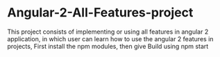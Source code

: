 # Angular-2-All-Features-project
This project consists of implementing or using all features in angular 2 application, in which user can learn how to use the angular 2 features in projects, First install the npm modules, then give Build using npm start
